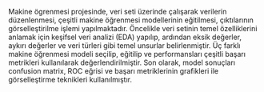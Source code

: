 Makine ögrenmesi projesinde, veri seti üzerinde çalışarak verilerin 
düzenlenmesi, çeşitli makine öğrenmesi modellerinin eğitilmesi, çıktılarının 
görselleştirilme işlemi yapılmaktadır. Öncelikle veri setinin temel özelliklerini 
anlamak için keşifsel veri analizi (EDA) yapılıp, ardından eksik değerler, aykırı 
değerler ve veri türleri gibi temel unsurlar belirlenmiştir. Üç farklı makine 
öğrenmesi modeli seçilip, eğitilip ve performansları çeşitli başarı metrikleri 
kullanılarak değerlendirilmiştir. Son olarak, model sonuçları confusion matrix, 
ROC eğrisi ve başarı metriklerinin grafikleri ile görselleştirme teknikleri 
kullanılmıştır.

